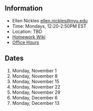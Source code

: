 ## Information

* Ellen Nickles ellen.nickles@nyu.edu
* Time: Mondays, 12:20-2:50PM EST
* Location: TBD
* [Homework Wiki](https://github.com/ITPNYU/ICM-2021-Media/wiki/Homework-Ellen-07)
* [Office Hours](https://calendar.google.com/calendar/selfsched?sstoken=UUlFdHBUdGtNZlpEfGRlZmF1bHR8NGM3YjcyZWMxYWNkZDc1M2YxMTE5MjFjNWU5ODVkMjY)

## Dates

1. Monday, November 1
2. Monday, November 8
3. Monday, November 15
4. Monday, November 22
5. Monday, November 29
6. Monday, December 6
7. Monday, December 13
